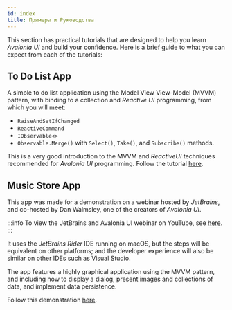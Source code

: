 ```yaml
---
id: index
title: Примеры и Руководства
---
```


This section has practical tutorials that are designed to help you learn _Avalonia UI_ and build your confidence. Here is a brief guide to what you can expect from each of the tutorials:

## To Do List App

A simple to do list application using the Model View View-Model (MVVM) pattern, with binding to a collection and _Reactive UI_ programming, from which you will meet:

* `RaiseAndSetIfChanged`
* `ReactiveCommand`
* `IObservable<>`
* `Observable.Merge()` with `Select()`, `Take()`, and `Subscribe()` methods.

This is a very good introduction to the MVVM and _ReactiveUI_ techniques recommended for _Avalonia UI_ programming. Follow the tutorial [here](./todo-list-app/).

## Music Store App

This app was made for a demonstration on a webinar hosted by _JetBrains_, and co-hosted by Dan Walmsley, one of the creators of _Avalonia UI_.

:::info
To view the JetBrains and Avalonia UI webinar on YouTube, see [here](https://www.youtube.com/watch?v=kZCIporjJ70).
:::

It uses the _JetBrains Rider_ IDE running on macOS, but the steps will be equivalent on other platforms; and the developer experience will also be similar on other IDEs such as Visual Studio.

The app features a highly graphical application using the MVVM pattern, and including how to display a dialog, present images and collections of data, and implement data persistence.

Follow this demonstration [here](./music-store-app/).
